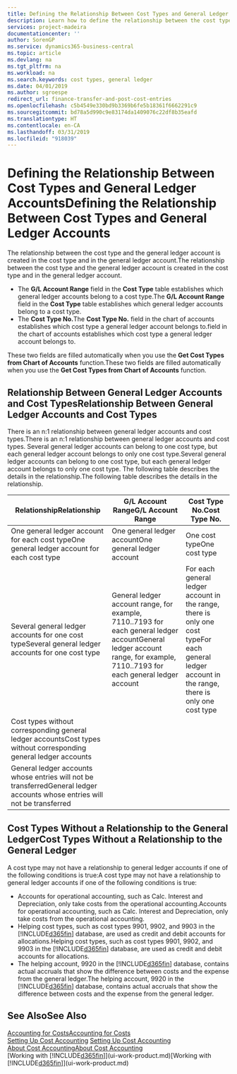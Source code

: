 ```yaml
---
title: Defining the Relationship Between Cost Types and General Ledger Accounts | Microsoft Docs
description: Learn how to define the relationship between the cost type and the general ledger account.
services: project-madeira
documentationcenter: ''
author: SorenGP
ms.service: dynamics365-business-central
ms.topic: article
ms.devlang: na
ms.tgt_pltfrm: na
ms.workload: na
ms.search.keywords: cost types, general ledger
ms.date: 04/01/2019
ms.author: sgroespe
redirect_url: finance-transfer-and-post-cost-entries
ms.openlocfilehash: c5b4549e330bd9b3369b6fe5b18361f6662291c9
ms.sourcegitcommit: bd78a5d990c9e83174da1409076c22df8b35eafd
ms.translationtype: HT
ms.contentlocale: en-CA
ms.lasthandoff: 03/31/2019
ms.locfileid: "918039"
---
```

# <a name="defining-the-relationship-between-cost-types-and-general-ledger-accounts"></a><span data-ttu-id="a5189-103">Defining the Relationship Between Cost Types and General Ledger Accounts</span><span class="sxs-lookup"><span data-stu-id="a5189-103">Defining the Relationship Between Cost Types and General Ledger Accounts</span></span>
<span data-ttu-id="a5189-104">The relationship between the cost type and the general ledger account is created in the cost type and in the general ledger account.</span><span class="sxs-lookup"><span data-stu-id="a5189-104">The relationship between the cost type and the general ledger account is created in the cost type and in the general ledger account.</span></span>  

* <span data-ttu-id="a5189-105">The **G/L Account Range** field in the **Cost Type** table establishes which general ledger accounts belong to a cost type.</span><span class="sxs-lookup"><span data-stu-id="a5189-105">The **G/L Account Range** field in the **Cost Type** table establishes which general ledger accounts belong to a cost type.</span></span>  
* <span data-ttu-id="a5189-106">The **Cost Type No.**</span><span class="sxs-lookup"><span data-stu-id="a5189-106">The **Cost Type No.**</span></span> <span data-ttu-id="a5189-107">field in the chart of accounts establishes which cost type a general ledger account belongs to.</span><span class="sxs-lookup"><span data-stu-id="a5189-107">field in the chart of accounts establishes which cost type a general ledger account belongs to.</span></span>  

<span data-ttu-id="a5189-108">These two fields are filled automatically when you use the **Get Cost Types from Chart of Accounts** function.</span><span class="sxs-lookup"><span data-stu-id="a5189-108">These two fields are filled automatically when you use the **Get Cost Types from Chart of Accounts** function.</span></span>  

## <a name="relationship-between-general-ledger-accounts-and-cost-types"></a><span data-ttu-id="a5189-109">Relationship Between General Ledger Accounts and Cost Types</span><span class="sxs-lookup"><span data-stu-id="a5189-109">Relationship Between General Ledger Accounts and Cost Types</span></span>  
<span data-ttu-id="a5189-110">There is an n:1 relationship between general ledger accounts and cost types.</span><span class="sxs-lookup"><span data-stu-id="a5189-110">There is an n:1 relationship between general ledger accounts and cost types.</span></span> <span data-ttu-id="a5189-111">Several general ledger accounts can belong to one cost type, but each general ledger account belongs to only one cost type.</span><span class="sxs-lookup"><span data-stu-id="a5189-111">Several general ledger accounts can belong to one cost type, but each general ledger account belongs to only one cost type.</span></span> <span data-ttu-id="a5189-112">The following table describes the details in the relationship.</span><span class="sxs-lookup"><span data-stu-id="a5189-112">The following table describes the details in the relationship.</span></span>  

|<span data-ttu-id="a5189-113">Relationship</span><span class="sxs-lookup"><span data-stu-id="a5189-113">Relationship</span></span>|<span data-ttu-id="a5189-114">**G/L Account Range**</span><span class="sxs-lookup"><span data-stu-id="a5189-114">**G/L Account Range**</span></span>|<span data-ttu-id="a5189-115">**Cost Type No.**</span><span class="sxs-lookup"><span data-stu-id="a5189-115">**Cost Type No.**</span></span>|  
|------------------|------------------------------------------------|-------------------------------------------|  
|<span data-ttu-id="a5189-116">One general ledger account for each cost type</span><span class="sxs-lookup"><span data-stu-id="a5189-116">One general ledger account for each cost type</span></span>|<span data-ttu-id="a5189-117">One general ledger account</span><span class="sxs-lookup"><span data-stu-id="a5189-117">One general ledger account</span></span>|<span data-ttu-id="a5189-118">One cost type</span><span class="sxs-lookup"><span data-stu-id="a5189-118">One cost type</span></span>|  
|<span data-ttu-id="a5189-119">Several general ledger accounts for one cost type</span><span class="sxs-lookup"><span data-stu-id="a5189-119">Several general ledger accounts for one cost type</span></span>|<span data-ttu-id="a5189-120">General ledger account range, for example, 7110..7193 for each general ledger account</span><span class="sxs-lookup"><span data-stu-id="a5189-120">General ledger account range, for example, 7110..7193 for each general ledger account</span></span>|<span data-ttu-id="a5189-121">For each general ledger account in the range, there is only one cost type</span><span class="sxs-lookup"><span data-stu-id="a5189-121">For each general ledger account in the range, there is only one cost type</span></span>|  
|<span data-ttu-id="a5189-122">Cost types without corresponding general ledger accounts</span><span class="sxs-lookup"><span data-stu-id="a5189-122">Cost types without corresponding general ledger accounts</span></span>|<Empty>||  
|<span data-ttu-id="a5189-123">General ledger accounts whose entries will not be transferred</span><span class="sxs-lookup"><span data-stu-id="a5189-123">General ledger accounts whose entries will not be transferred</span></span>||<Empty>|  

## <a name="cost-types-without-a-relationship-to-the-general-ledger"></a><span data-ttu-id="a5189-124">Cost Types Without a Relationship to the General Ledger</span><span class="sxs-lookup"><span data-stu-id="a5189-124">Cost Types Without a Relationship to the General Ledger</span></span>  
<span data-ttu-id="a5189-125">A cost type may not have a relationship to general ledger accounts if one of the following conditions is true:</span><span class="sxs-lookup"><span data-stu-id="a5189-125">A cost type may not have a relationship to general ledger accounts if one of the following conditions is true:</span></span>  

* <span data-ttu-id="a5189-126">Accounts for operational accounting, such as Calc. Interest and Depreciation, only take costs from the operational accounting.</span><span class="sxs-lookup"><span data-stu-id="a5189-126">Accounts for operational accounting, such as Calc. Interest and Depreciation, only take costs from the operational accounting.</span></span>  
* <span data-ttu-id="a5189-127">Helping cost types, such as cost types 9901, 9902, and 9903 in the [!INCLUDE[d365fin](includes/d365fin_md.md)] database, are used as credit and debit accounts for allocations.</span><span class="sxs-lookup"><span data-stu-id="a5189-127">Helping cost types, such as cost types 9901, 9902, and 9903 in the [!INCLUDE[d365fin](includes/d365fin_md.md)] database, are used as credit and debit accounts for allocations.</span></span>  
* <span data-ttu-id="a5189-128">The helping account, 9920 in the [!INCLUDE[d365fin](includes/d365fin_md.md)] database, contains actual accruals that show the difference between costs and the expense from the general ledger.</span><span class="sxs-lookup"><span data-stu-id="a5189-128">The helping account, 9920 in the [!INCLUDE[d365fin](includes/d365fin_md.md)] database, contains actual accruals that show the difference between costs and the expense from the general ledger.</span></span>  

## <a name="see-also"></a><span data-ttu-id="a5189-129">See Also</span><span class="sxs-lookup"><span data-stu-id="a5189-129">See Also</span></span>  
[<span data-ttu-id="a5189-130">Accounting for Costs</span><span class="sxs-lookup"><span data-stu-id="a5189-130">Accounting for Costs</span></span>](finance-manage-cost-accounting.md)  
<span data-ttu-id="a5189-131">[Setting Up Cost Accounting](finance-set-up-cost-accounting.md) </span><span class="sxs-lookup"><span data-stu-id="a5189-131">[Setting Up Cost Accounting](finance-set-up-cost-accounting.md) </span></span>  
[<span data-ttu-id="a5189-132">About Cost Accounting</span><span class="sxs-lookup"><span data-stu-id="a5189-132">About Cost Accounting</span></span>](finance-about-cost-accounting.md)  
<span data-ttu-id="a5189-133">[Working with [!INCLUDE[d365fin](includes/d365fin_md.md)]](ui-work-product.md)</span><span class="sxs-lookup"><span data-stu-id="a5189-133">[Working with [!INCLUDE[d365fin](includes/d365fin_md.md)]](ui-work-product.md)</span></span>
